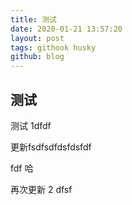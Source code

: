 ```yaml
---
title: 测试
date: 2020-01-21 13:57:20
layout: post
tags: githook husky
github: blog
---
```


## 测试

测试 1dfdf

更新fsdfsdfdsfdsfdf

fdf 哈

再次更新 2
dfsf
